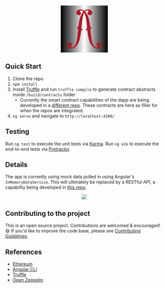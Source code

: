 <p align="center">
  <img src="https://github.com/fuguefoundation/dapp-nonprofit/blob/master/src/assets/images/logo_150.png">
</p>

## Quick Start

1. Clone the repo
2. `npm install`
3. Install [Truffle](https://www.trufflesuite.com/docs/truffle/getting-started/installation) and run `truffle compile` to generate contract abstracts inside `/build/contracts` folder
    - Currently the smart contract capabilities of the dapp are being developed in a [different repo](https://github.com/fuguefoundation/ff-contracts). These contracts are here as filler for when the repos are integrated.
4. `ng serve` and navigate to `http://localhost:4200/`

## Testing

Run `ng test` to execute the unit tests via [Karma](https://karma-runner.github.io).  Run `ng e2e` to execute the end-to-end tests via [Protractor](http://www.protractortest.org/).

## Details

The app is currently using mock data pulled in using Angular's `InMemoryDataService`. This will ultimately be replaced by a RESTful API, a capability being developed in [this repo](https://github.com/fuguefoundation/ff-api). 

<p align="center">
  <img src="https://github.com/fuguefoundation/ff-dapp/blob/master/src/assets/images/ff-dapp-flow.jpg">
</p>

## Contributing to the project

This is an open source project. Contributions are welcomed & encouraged! :smile: If you'd like to improve the code base, please see [Contributing Guidelines](CONTRIBUTE.md).

## References
* [Ethereum](https://ethereum.org/)
* [Angular CLI](https://github.com/angular/angular-cli)
* [Truffle](http://truffleframework.com/docs/)
* [Open Zeppelin](https://docs.openzeppelin.com/openzeppelin/)
